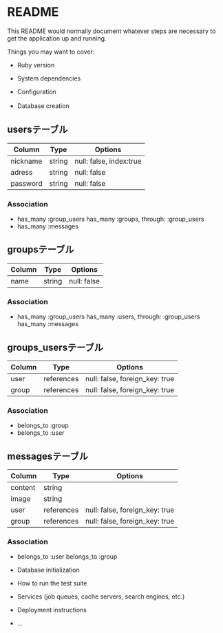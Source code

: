 # README

This README would normally document whatever steps are necessary to get the
application up and running.

Things you may want to cover:

* Ruby version

* System dependencies

<!-- 構成 -->
* Configuration


<!-- データベースの作成 -->
* Database creation　

## usersテーブル

|Column|Type|Options|
|------|----|-------|
|nickname|string|null: false, index:true|
|adress|string|null: false|
|password|string|null: false|

### Association
- has_many :group_users
  has_many :groups, through: :group_users
- has_many :messages



## groupsテーブル

|Column|Type|Options|
|------|----|-------|
|name|string|null: false|

### Association
- has_many :group_users
  has_many :users, through: :group_users
  has_many :messages


## groups_usersテーブル

|Column|Type|Options|
|------|----|-------|
|user|references|null: false, foreign_key: true|
|group|references|null: false, foreign_key: true|

### Association
- belongs_to :group
- belongs_to :user

## messagesテーブル

|Column|Type|Options|
|------|----|-------|
|content|string|
|image|string|
|user|references|null: false, foreign_key: true|
|group|references|null: false, foreign_key: true|

### Association
- belongs_to :user
  belongs_to :group

<!-- データベースの初期化 -->
* Database initialization

* How to run the test suite

* Services (job queues, cache servers, search engines, etc.)

* Deployment instructions

* ...
